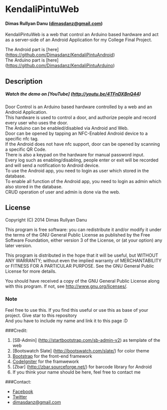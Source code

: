 KendaliPintuWeb
===============
#### Dimas Rullyan Danu (dimasdanz@gmail.com)

KendaliPintuWeb is a web that control an Arduino based hardware and act as a server-side of an Android Application for my College Final Project.

The Android part is [here] (https://github.com/Dimasdanz/KendaliPintuAndroid)  
The Arduino part is [here] (https://github.com/Dimasdanz/KendaliPintuArduino)

##  Description
##### Watch the demo on [YouTube] (http://youtu.be/4TFnDXBnQ44)
Door Control is an Arduino based hardware controlled by a web and an Android Application.  
This hardware is used to control a door, and authorize people and record every user who uses the door.  
The Arduino can be enabled/disabled via Android and Web.  
Door can be opened by tapping an NFC-Enabled Android device to a specific nfc tag.  
If the Android does not have nfc support, door can be opened by scanning a specific QR Code.  
There is also a keypad on the hardware for manual password input.  
Every log such as enabling/disabling, people enter or exit will be recorded and will send a notification to Android device.  
To use the Android app, you need to login as user which stored in the database.  
To enable all function of the Android app, you need to login as admin which also stored in the database.  
CRUD operation of user and admin is done via the web.
## License
Copyright (C) 2014 Dimas Rullyan Danu

This program is free software: you can redistribute it and/or modify
it under the terms of the GNU General Public License as published by
the Free Software Foundation, either version 3 of the License, or
(at your option) any later version.

This program is distributed in the hope that it will be useful,
but WITHOUT ANY WARRANTY; without even the implied warranty of
MERCHANTABILITY or FITNESS FOR A PARTICULAR PURPOSE.  See the
GNU General Public License for more details.

You should have received a copy of the GNU General Public License
along with this program.  If not, see <http://www.gnu.org/licenses/>.
### Note
Feel free to use this. If you find this useful or use this as base of your project. Give star to this repository    
And you have to include my name and link it to this page :D

###Credit:
 1. [SB-Admin] (http://startbootstrap.com/sb-admin-v2) as template of the web
 1. [Bootswatch Slate] (http://bootswatch.com/slate/) for color theme
 1. [Bootstrap](http://www.getbootstrap.com/) for the front-end framework
 1. [CodeIgniter](http://ellislab.com/codeigniter/) for the framwework
 1. [Zbar] (http://zbar.sourceforge.net/) for barcode library for Android
 1. If you think your name should be here, feel free to contact me

###Contact:
 + [Facebook](http://www.facebook.com/Dimasdanz)
 + [Twitter](http://www.twitter.com/Dimasdanz)
 + dimasdanz@gmail.com
